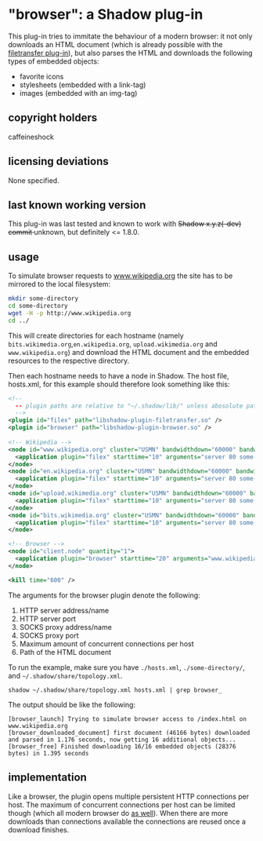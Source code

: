 # "browser": a Shadow plug-in

This plug-in tries to immitate the behaviour of a modern browser: it not only downloads an HTML document (which is already possible with the [filetransfer plug-in](https://github.com/shadow/shadow-plugin-extras/tree/master/filetransfer)), but also parses the HTML and downloads the following types of embedded objects:

+ favorite icons
+ stylesheets (embedded with a link-tag)
+ images (embedded with an img-tag)

## copyright holders

caffeineshock

## licensing deviations

None specified.

## last known working version

This plug-in was last tested and known to work with 
~~Shadow x.y.z(-dev) commit <commit hash>~~
unknown, but definitely <= 1.8.0.

## usage

To simulate browser requests to www.wikipedia.org the site has to be mirrored to the local filesystem:

```bash
mkdir some-directory
cd some-directory
wget -H -p http://www.wikipedia.org
cd ../
```

This will create directories for each hostname (namely `bits.wikimedia.org`,`en.wikipedia.org`, `upload.wikimedia.org` and `www.wikipedia.org`) and download the HTML document and the embedded resources to the respective directory.

Then each hostname needs to have a node in Shadow. The host file, hosts.xml, for this example should therefore look something like this:

```xml
<!-- 
  -- plugin paths are relative to "~/.shadow/lib/" unless abosolute paths are given
  -->
<plugin id="filex" path="libshadow-plugin-filetransfer.so" />
<plugin id="browser" path="libshadow-plugin-browser.so" />
 
<!-- Wikipedia -->
<node id="www.wikipedia.org" cluster="USMN" bandwidthdown="60000" bandwidthup="30000" cpufrequency="2800000">
  <application plugin="filex" starttime="10" arguments="server 80 some-directory/www.wikipedia.org/" />
</node>
<node id="en.wikipedia.org" cluster="USMN" bandwidthdown="60000" bandwidthup="30000" cpufrequency="2800000">
  <application plugin="filex" starttime="10" arguments="server 80 some-directory/en.wikipedia.org/" />
</node>
<node id="upload.wikimedia.org" cluster="USMN" bandwidthdown="60000" bandwidthup="30000" cpufrequency="2800000">
  <application plugin="filex" starttime="10" arguments="server 80 some-directory/upload.wikimedia.org/" />
</node>
<node id="bits.wikimedia.org" cluster="USMN" bandwidthdown="60000" bandwidthup="30000" cpufrequency="2800000">
  <application plugin="filex" starttime="10" arguments="server 80 some-directory/bits.wikimedia.org/" />
</node>

<!-- Browser -->
<node id="client.node" quantity="1">
  <application plugin="browser" starttime="20" arguments="www.wikipedia.org 80 none 0 6 /index.html" />
</node>

<kill time="600" />
```

The arguments for the browser plugin denote the following:

1. HTTP server address/name
2. HTTP server port
3. SOCKS proxy address/name
4. SOCKS proxy port
5. Maximum amount of concurrent connections per host
6. Path of the HTML document

To run the example, make sure you have `./hosts.xml`, `./some-directory/`, and `~/.shadow/share/topology.xml`.

```
shadow ~/.shadow/share/topology.xml hosts.xml | grep browser_
```

The output should be like the following:

```
[browser_launch] Trying to simulate browser access to /index.html on www.wikipedia.org
[browser_downloaded_document] first document (46166 bytes) downloaded and parsed in 1.176 seconds, now getting 16 additional objects...
[browser_free] Finished downloading 16/16 embedded objects (28376 bytes) in 1.395 seconds
```

## implementation

Like a browser, the plugin opens multiple persistent HTTP connections per host. The maximum of concurrent connections per host can be limited though (which all modern browser do [as well](http://www.browserscope.org/?category=network)). When there are more downloads than connections available the connections are reused once a download finishes.
